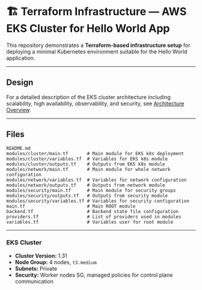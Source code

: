 # 🏗️ Terraform Infrastructure — AWS EKS Cluster for Hello World App

This repository demonstrates a **Terraform-based infrastructure setup** for deploying a minimal Kubernetes environment suitable for the Hello World application.




---

## Design
For a detailed description of the EKS cluster architecture including scalability, high availability, observability, and security, see [Architecture Overview](/docs/architecture.md).

---

## Files

```
README.md
modules/cluster/main.tf       # Main module for EKS k8s deployment
modules/cluster/variables.tf  # Variables for EKS k8s module
modules/cluster/outputs.tf    # Outputs from EKS k8s module
modules/network/main.tf       # Main module for whole network configuration
modules/network/variables.tf  # Variables for network configuration
modules/network/outputs.tf    # Outputs from network module
modules/security/main.tf      # Main module for security groups
modules/security/outputs.tf   # Outputs from security module
modules/security/variables.tf # Variables for security configuration
main.tf                       # Main ROOT module
backend.tf                    # Backend state file configuration
providers.tf                  # List of providers used in modules
variables.tf                  # Variables user for root module
```

---


### EKS Cluster

* **Cluster Version:** 1.31
* **Node Group:** 4 nodes, `t3.medium`
* **Subnets:** Private
* **Security:** Worker nodes SG, managed policies for control plane communication